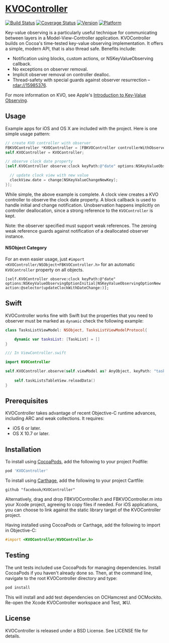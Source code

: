 # [KVOController](https://github.com/facebook/KVOController)
[![Build Status](https://img.shields.io/travis/facebook/KVOController/master.svg?style=flat)](https://travis-ci.org/facebook/KVOController)
[![Coverage Status](https://img.shields.io/codecov/c/github/facebook/KVOController/master.svg)](https://codecov.io/github/facebook/KVOController)
[![Version](https://img.shields.io/cocoapods/v/KVOController.svg?style=flat)](http://cocoadocs.org/docsets/KVOController)
[![Platform](https://img.shields.io/cocoapods/p/KVOController.svg?style=flat)](http://cocoadocs.org/docsets/KVOController)

Key-value observing is a particularly useful technique for communicating between layers in a Model-View-Controller application. KVOController builds on Cocoa's time-tested key-value observing implementation. It offers a simple, modern API, that is also thread safe. Benefits include:

- Notification using blocks, custom actions, or NSKeyValueObserving callback.
- No exceptions on observer removal.
- Implicit observer removal on controller dealloc.
- Thread-safety with special guards against observer resurrection – [rdar://15985376](http://openradar.appspot.com/radar?id=5305010728468480).

For more information on KVO, see Apple's [Introduction to Key-Value Observing](https://developer.apple.com/library/mac/documentation/Cocoa/Conceptual/KeyValueObserving/KeyValueObserving.html).

## Usage

Example apps for iOS and OS X are included with the project. Here is one simple usage pattern:

```objective-c
// create KVO controller with observer
FBKVOController *KVOController = [FBKVOController controllerWithObserver:self];
self.KVOController = KVOController;

// observe clock date property
[self.KVOController observe:clock keyPath:@"date" options:NSKeyValueObservingOptionInitial|NSKeyValueObservingOptionNew block:^(ClockView *clockView, Clock *clock, NSDictionary *change) {

  // update clock view with new value
  clockView.date = change[NSKeyValueChangeNewKey];
}];
```

While simple, the above example is complete. A clock view creates a KVO controller to observe the clock date property. A block callback is used to handle initial and change notification. Unobservation happens implicitly on controller deallocation, since a strong reference to the `KVOController` is kept. 

Note: the observer specified must support weak references. The zeroing weak reference guards against notification of a deallocated observer instance.

#### NSObject Category
For an even easier usage, just `#import <KVOController/NSObject+FBKVOController.h>` for an automatic `KVOController` property on all objects.

```objc
[self.KVOController observe:clock keyPath:@"date" options:NSKeyValueObservingOptionInitial|NSKeyValueObservingOptionNew action:@selector(updateClockWithDateChange:)];
```

## Swift

KVOController works fine with Swift but the properties that you need to observer must be marked as `dynamic` check the following example:
```Swift
class TasksListViewModel: NSObject, TasksListViewModelProtocol{

    dynamic var tasksList: [TaskList] = []
}

/// In ViewController.swift

import KVOController

self.KVOController.observe(self.viewModel as? AnyObject, keyPath: "tasksList", options: [.New, .Initial]) { (viewController, viewModel, change) in
            
    self.taskListsTableView.reloadData()
}
```

## Prerequisites

KVOController takes advantage of recent Objective-C runtime advances, including ARC and weak collections. It requires:

- iOS 6 or later.
- OS X 10.7 or later.

## Installation

To install using [CocoaPods](https://github.com/cocoapods/cocoapods), add the following to your project Podfile:

```ruby
pod 'KVOController'
```

To install using [Carthage](https://github.com/carthage/carthage), add the following to your project Cartfile:

```
github "facebook/KVOController"
```

Alternatively, drag and drop FBKVOController.h and FBKVOController.m into your Xcode project, agreeing to copy files if needed. For iOS applications, you can choose to link against the static library target of the KVOController project.

Having installed using CocoaPods or Carthage, add the following to import in Objective-C:
```objective-c
#import <KVOController/KVOController.h>
```

## Testing

The unit tests included use CocoaPods for managing dependencies. Install CocoaPods if you haven't already done so. Then, at the command line, navigate to the root KVOController directory and type:

```sh
pod install
```

This will install and add test dependencies on OCHamcrest and OCMockito. Re-open the Xcode KVOController workspace and Test, ⌘U.

## License

KVOController is released under a BSD License. See LICENSE file for details.
